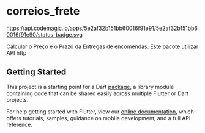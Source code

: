 # correios_frete
https://api.codemagic.io/apps/5e2af32b151bb60016f91e91/5e2af32b151bb60016f91e90/status_badge.svg

Calcular o Preço e o Prazo da Entregas de encomendas. Este pacote utilizar API http

## Getting Started

This project is a starting point for a Dart
[package](https://flutter.dev/developing-packages/),
a library module containing code that can be shared easily across
multiple Flutter or Dart projects.

For help getting started with Flutter, view our 
[online documentation](https://flutter.dev/docs), which offers tutorials, 
samples, guidance on mobile development, and a full API reference.
